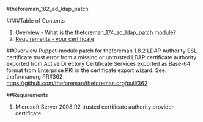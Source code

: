 #theforeman_182_ad_ldap_patch

####Table of Contents

1. [Overview - What is the theforeman_174_ad_ldap_patch module?](#overview)
2. [Requirements - your certificate](#requirements)

##Overview
Puppet-module patch for theforeman 1.8.2 LDAP Authority SSL certificate trust error from a missing or untrusted LDAP certificate authority exported from 
Active Directory Certificate Services exported as Base-64 format from Enterprise PKI in the certificate export wizard.
See. theformanorg PR#362 https://github.com/theforeman/theforeman.org/pull/362


##Requirements

  1. Microsoft Server 2008 R2 trusted certificate authority provider certificate 
